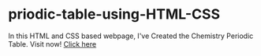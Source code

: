 # priodic-table-using-HTML-CSS
In this HTML and CSS based webpage, I've Created the Chemistry Periodic Table. Visit now! 
<a href = "https://daudahmad0303.github.io/priodic-table-using-HTML-CSS/">Click here</a>
